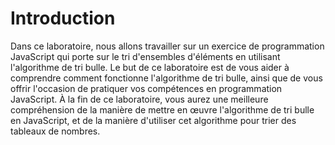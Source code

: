 # Introduction

Dans ce laboratoire, nous allons travailler sur un exercice de programmation JavaScript qui porte sur le tri d'ensembles d'éléments en utilisant l'algorithme de tri bulle. Le but de ce laboratoire est de vous aider à comprendre comment fonctionne l'algorithme de tri bulle, ainsi que de vous offrir l'occasion de pratiquer vos compétences en programmation JavaScript. À la fin de ce laboratoire, vous aurez une meilleure compréhension de la manière de mettre en œuvre l'algorithme de tri bulle en JavaScript, et de la manière d'utiliser cet algorithme pour trier des tableaux de nombres.

